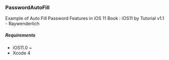 ### PasswordAutoFill ###
Example of Auto Fill Password Features in  iOS 11
Book : iOS11 by Tutorial v1.1 - Raywenderlich

##### Requirements ####
-  iOS11.0 ~
- Xcode 4
